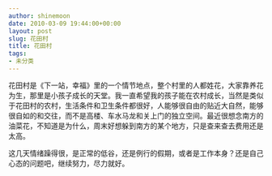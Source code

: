 ```yaml
---
author: shinemoon
date: 2010-03-09 19:44:00+00:00
layout: post
slug: 花田村
title: 花田村
tags:
- 未分类
---
```


花田村是《下一站，幸福》里的一个情节地点，整个村里的人都姓花，大家靠养花为生，那里是小孩子成长的天堂。我一直希望我的孩子能在农村成长，当然是类似于花田村的农村，生活条件和卫生条件都很好，人能够很自由的贴近大自然，能够很自如的和交往，而不是高楼、车水马龙和关上门的独立空间。最近很想念南方的油菜花，不知道是为什么，周末好想躲到南方的某个地方，只是查来查去费用还是太高。

这几天情绪躁得很，是正常的低谷，还是例行的假期，或者是工作本身？还是自己心态的问题吧，继续努力，尽力就好。
